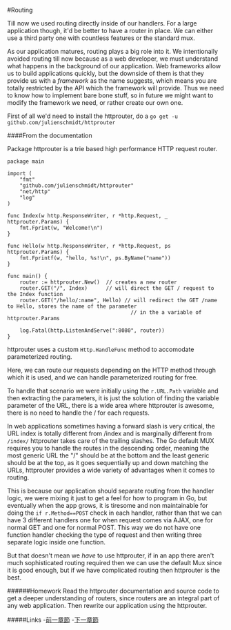 #Routing

Till now we used routing directly inside of our handlers. For a large application though, it'd be better to have a router
in place. We can either use a third party one with countless features or the standard mux.

As our application matures, routing plays a big role into it. We intentionally avoided routing till now because as a web developer, we must understand what happens in the background of our application. Web frameworks allow us to build applications quickly, but the downside of them is that they provide us with a _framework_ as the name suggests, which means you are totally restricted by the API which the framework will provide. Thus we need to know how to implement bare bone stuff, so in future we might want to modify the framework we need, or rather create our own one.

First of all we'd need to install the httprouter, do a `go get -u github.com/julienschmidt/httprouter` 

####From the documentation

Package httprouter is a trie based high performance HTTP request router.

```golang
package main

import (
    "fmt"
    "github.com/julienschmidt/httprouter"
    "net/http"
    "log"
)

func Index(w http.ResponseWriter, r *http.Request, _ httprouter.Params) {
    fmt.Fprint(w, "Welcome!\n")
}

func Hello(w http.ResponseWriter, r *http.Request, ps httprouter.Params) {
    fmt.Fprintf(w, "hello, %s!\n", ps.ByName("name"))
}

func main() {
    router := httprouter.New()  // creates a new router
    router.GET("/", Index)      // will direct the GET / request to the Index function
    router.GET("/hello/:name", Hello) // will redirect the GET /name to Hello, stores the name of the parameter
                                        // in the a variable of httprouter.Params  

    log.Fatal(http.ListenAndServe(":8080", router))
}
```

httprouter uses a custom `Http.HandleFunc` method to accomodate parameterized routing.

Here, we can route our requests depending on the HTTP method through which it is used, and we can handle parameterized routing for free.

To handle that scenario we were initially using the `r.URL.Path` variable and then extracting the parameters, it is just the solution of finding the variable parameter of the URL, there is a wide area where httprouter is awesome, there is no need to handle the / for each requests.

In web applications sometimes having a forward slash is very critical, the URL index is totally different from /index and is marginally different from `/index/` httprouter takes care of the trailing slashes. The Go default MUX requires you to handle the routes in the descending order, meaning the most generic URL the "/" should be at the bottom and the least generic should be at the top, as it goes sequentially up and down matching the URLs, httprouter provides a wide
variety of advantages when it comes to routing.

This is because our application should separate routing from the handler logic, we were mixing it just to get a feel for how to program in Go, but eventually when the app grows, it is tiresome and non maintainable for doing the `if r.Method==POST` check in each handler, rather than that we can have 3 different handlers one for when request comes via AJAX, one for normal GET and one for normal POST. This way we do not have one function handler checking the type of request and then writing three separate logic inside one function.

But that doesn't mean we _have_ to use httprouter, if in an app there aren't much sophisticated routing required then we can use the default Mux since it is good enough, but if we have complicated routing then httprouter is the best.

######Homework
Read the httprouter documentation and source code to get a deeper understanding of routers, since routers are an integral part of any web application. Then rewrite our application using the httprouter. 

#####Links
-[前一章節](5.0Files.md)
-[下一章節](7.0middleware.md)
